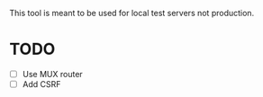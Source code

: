 This tool is meant to be used for local test servers not production.

# TODO
* [ ] Use MUX router
* [ ] Add CSRF
